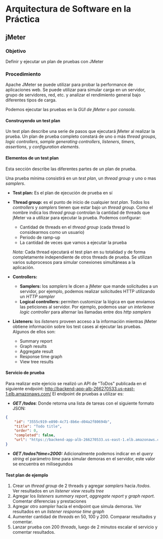 # Arquitectura de Software en la Práctica
## jMeter

### Objetivo

Definir y ejecutar un plan de pruebas con JMeter

### Procedimiento

Apache JMeter se puede utilizar para probar la performance de aplicaciones web.
Se puede utilizar para simular carga en un servidor, grupo de servidores, red, etc. y analizar el rendimiento general bajo diferentes tipos de carga.

Podemos ejecutar las pruebas en la *GUI de jMeter* o por *consola*.

#### Construyendo un test plan

Un test plan describe una serie de pasos que ejecutará jMeter al realizar la prueba. Un plan de prueba completo constará de uno o más *thread groups*, *logic controllers*, *sample generating controllers*, *listeners*, *timers*, *assertions*, y *configuration elements*.

#### Elementos de un test plan

Esta sección describe las diferentes partes de un plan de prueba.

Una prueba mínima consistirá en un *test plan*, un *thread group* y uno o mas *samplers*.

* **Test plan:** Es el plan de ejecución de prueba en sí

* **Thread group:** es el punto de inicio de cualquier *test plan*. Todos los *controllers* y *samplers* tienen que estar bajo un *thread group*. Como el nombre indica los *thread group* controlan la cantidad de threads que jMeter va a utilizar para ejecutar la prueba.
Podemos configurar:
    * Cantidad de threads en el *thread group* (cada thread lo considearmos como un usuario)
    * Periodo de ramp-up
    * La cantidad de veces que vamos a ejecutar la prueba

    *Nota:* Cada thread ejecutará el test plan en su totalidad y de forma completamente independiente de otros threads de prueba. Se utilizan varios subprocesos para simular conexiones simultáneas a la aplicación.
* **Controllers:**
    * **Samplers:** los *samplers* le dicen a jMeter que mande solicitudes a un servidor, por ejemplo, podemos realizar solicitudes HTTP utilizando un *HTTP sampler*
    * **Logical controllers:** permiten customizar la lógica en que enviamos las peticiones al servidor. Por ejemplo, podemos usar un *interleave logic controller* para alternar las llamadas entre dos *http samplers*

* **Listeners:** los *listeners* proveen acceso a la información mientras jMeter obtiene información sobre los test cases al ejecutar las pruebas.
Algunos de ellos son:
    * Summary report
    * Graph results
    * Aggregate result
    * Response time graph
    * View tree results

#### Servicio de prueba

Para realizar este ejericio se realizó un API de "ToDos" publicada en el siguiente endpoint: http://backend-app-alb-266270533.us-east-1.elb.amazonaws.com/
El endpoint de pruebas a utilizar es:
* ***GET /todos***: Donde retorna una lista de tareas con el siguiente formato JSON: 
```json
{
    "id": "3555c919-e890-4c71-8b6e-d04a2f80694b",
    "title": "Todo title",
    "order": 0,
    "completed": false,
    "url": "https://backend-app-alb-266270533.us-east-1.elb.amazonaws.com/todos"
}
```

* ***GET /todos?time=2000:*** Adicionalmente podemos indicar en el *query string* el parámetro *time* para simular demoras en el servidor, este valor se encuentra en milisegundos


#### Test plan de ejemplo

1. Crear un *thread group* de 2 threads y agregar *samplers* hacia */todos*. Ver resultados en un *listener* *view results tree*
2. Agregar los *listeners* *summary report*, *aggregate report* y *graph report*. Comentar diferencias y prestaciones
3. Agregar otro *sampler* hacia el endpoint que simula demoras. Ver resultados en un *listener* *response time graph*
4. Aumenter cantidad de *threads* en 50, 100 y 200. Comparar resultados y comentar.
5. Lanzar prueba con 200 *threads*, luego de 2 minutos escalar el servicio y comentar resultados.
